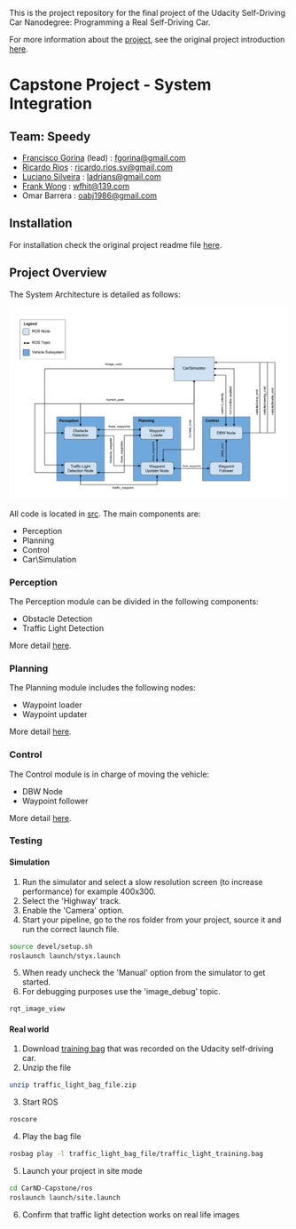 This is the project repository for the final project of the Udacity Self-Driving Car Nanodegree: Programming a Real Self-Driving Car.

For more information about the [project](https://github.com/udacity/CarND-Capstone/), see the original project introduction [here](https://classroom.udacity.com/nanodegrees/nd013/parts/6047fe34-d93c-4f50-8336-b70ef10cb4b2/modules/e1a23b06-329a-4684-a717-ad476f0d8dff/lessons/462c933d-9f24-42d3-8bdc-a08a5fc866e4/concepts/5ab4b122-83e6-436d-850f-9f4d26627fd9).

# Capstone Project - System Integration

## Team: Speedy

  - [Francisco Gorina](https://github.com/fgorina) (lead) : fgorina@gmail.com
  - [Ricardo Rios](https://github.com/ricardoues) : ricardo.rios.sv@gmail.com
  - [Luciano Silveira](https://github.com/ladrians) : ladrians@gmail.com
  - [Frank Wong](https://github.com/WfHit) : wfhit@139.com
  - Omar Barrera : oabj1986@gmail.com

## Installation

For installation check the original project readme file [here](https://github.com/udacity/CarND-Capstone/).
  
## Project Overview

The System Architecture is detailed as follows:

![Architecture](./imgs/final-project-ros-graph-v2.png)

All code is located in [src](./ros/src). The main components are:

  - Perception
  - Planning
  - Control
  - Car\Simulation

### Perception

The Perception module can be divided in the following components:

  - Obstacle Detection
  - Traffic Light Detection

More detail [here](perception.md).

### Planning

The Planning module includes the following nodes:

  - Waypoint loader
  - Waypoint updater

More detail [here](planning.md).

### Control

The Control module is in charge of moving the vehicle:

  - DBW Node
  - Waypoint follower
  
More detail [here](control.md).

### Testing

#### Simulation
1. Run the simulator and select a slow resolution screen (to increase performance) for example 400x300.
2. Select the 'Highway' track.
3. Enable the 'Camera' option.
4. Start your pipeline, go to the ros folder from your project, source it and run the correct launch file.
```bash
source devel/setup.sh
roslaunch launch/styx.launch
```
5. When ready uncheck the 'Manual' option from the simulator to get started.
6. For debugging purposes use the 'image_debug' topic.
```bash
rqt_image_view
```

#### Real world
1. Download [training bag](https://s3-us-west-1.amazonaws.com/udacity-selfdrivingcar/traffic_light_bag_file.zip) that was recorded on the Udacity self-driving car.
2. Unzip the file
```bash
unzip traffic_light_bag_file.zip
```
3. Start ROS
```bash
roscore
```
4. Play the bag file
```bash
rosbag play -l traffic_light_bag_file/traffic_light_training.bag
```
5. Launch your project in site mode
```bash
cd CarND-Capstone/ros
roslaunch launch/site.launch
```
6. Confirm that traffic light detection works on real life images
